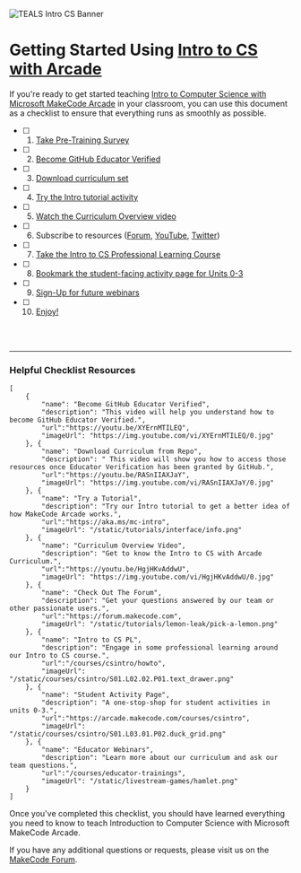 ![TEALS Intro CS Banner](/static/courses/teals-introcs-banner.png)

# Getting Started Using [Intro to CS with Arcade](https://arcade.makecode.com/courses/introcs)

If you're ready to get started teaching [Intro to Computer Science with Microsoft MakeCode Arcade](https://arcade.makecode.com/courses/introcs) in your classroom, you can use this document as a checklist to ensure that everything runs as smoothly as possible. 
 <br/>


- [ ] 1. [Take Pre-Training Survey](https://forms.microsoft.com/r/DQRxNgCjt6)
- [ ] 2. [Become GitHub Educator Verified](https://makecode.com/github-teacher-verification)
- [ ] 3. [Download curriculum set](https://arcade.makecode.com/courses/downloading-materials)
- [ ] 4. [Try the Intro tutorial activity](https://aka.ms/mc-intro)
- [ ] 5. [Watch the Curriculum Overview video](https://www.youtube.com/watch?v=HgjHKvAddwU)
- [ ] 6. Subscribe to resources ([Forum](https://forum.makecode.com/), [YouTube](https://www.youtube.com/@MSMakeCode), [Twitter](https://x.com/MSMakeCode))
- [ ] 7. [Take the Intro to CS Professional Learning Course](/courses/csintro/howto)
- [ ] 8. [Bookmark the student-facing activity page for Units 0-3](https://arcade.makecode.com/courses/csintro)
- [ ] 9. [Sign-Up for future webinars](https://arcade.makecode.com/courses/educator-trainings)
- [ ] 10. [Enjoy!](https://arcade.makecode.com/S86735-63280-71516-25938)


<br/><br/>

---

### Helpful Checklist Resources

```codecard
[
    {
        "name": "Become GitHub Educator Verified",
        "description": "This video will help you understand how to become GitHub Educator Verified.",
        "url":"https://youtu.be/XYErnMTILEQ",
        "imageUrl": "https://img.youtube.com/vi/XYErnMTILEQ/0.jpg"
    }, {
        "name": "Download Curriculum from Repo",
        "description": " This video will show you how to access those resources once Educator Verification has been granted by GitHub.",
        "url":"https://youtu.be/RASnIIAXJaY",
        "imageUrl": "https://img.youtube.com/vi/RASnIIAXJaY/0.jpg"
    }, {
        "name": "Try a Tutorial",
        "description": "Try our Intro tutorial to get a better idea of how MakeCode Arcade works.",
        "url":"https://aka.ms/mc-intro",
        "imageUrl": "/static/tutorials/interface/info.png"
    }, {
        "name": "Curriculum Overview Video",
        "description": "Get to know the Intro to CS with Arcade Curriculum.",
        "url":"https://youtu.be/HgjHKvAddwU",
        "imageUrl": "https://img.youtube.com/vi/HgjHKvAddwU/0.jpg"
    }, {
        "name": "Check Out The Forum",
        "description": "Get your questions answered by our team or other passionate users.",
        "url":"https://forum.makecode.com",
        "imageUrl": "/static/tutorials/lemon-leak/pick-a-lemon.png"
    }, {
        "name": "Intro to CS PL",
        "description": "Engage in some professional learning around our Intro to CS course.",
        "url":"/courses/csintro/howto",
        "imageUrl": "/static/courses/csintro/S01.L02.02.P01.text_drawer.png"
    }, {
        "name": "Student Activity Page",
        "description": "A one-stop-shop for student activities in units 0-3.",
        "url":"https://arcade.makecode.com/courses/csintro",
        "imageUrl": "/static/courses/csintro/S01.L03.01.P02.duck_grid.png"
    }, {
        "name": "Educator Webinars",
        "description": "Learn more about our curriculum and ask our team questions.",
        "url":"/courses/educator-trainings",
        "imageUrl": "/static/livestream-games/hamlet.png"
    }
]
```







Once you've completed this checklist, you should have learned everything you need to know to teach Introduction to Computer Science with Microsoft MakeCode Arcade. 

If you have any additional questions or requests, please visit us on the [MakeCode Forum](https://forum.makecode.com/c/teals-intro-cs/58).



